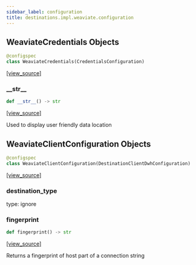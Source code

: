 ```yaml
---
sidebar_label: configuration
title: destinations.impl.weaviate.configuration
---
```


## WeaviateCredentials Objects

```python
@configspec
class WeaviateCredentials(CredentialsConfiguration)
```

[[view_source]](https://github.com/dlt-hub/dlt/blob/9857029af018a582dd24da4070562f58bb7e9fc5/dlt/destinations/impl/weaviate/configuration.py#L15)

### \_\_str\_\_

```python
def __str__() -> str
```

[[view_source]](https://github.com/dlt-hub/dlt/blob/9857029af018a582dd24da4070562f58bb7e9fc5/dlt/destinations/impl/weaviate/configuration.py#L20)

Used to display user friendly data location

## WeaviateClientConfiguration Objects

```python
@configspec
class WeaviateClientConfiguration(DestinationClientDwhConfiguration)
```

[[view_source]](https://github.com/dlt-hub/dlt/blob/9857029af018a582dd24da4070562f58bb7e9fc5/dlt/destinations/impl/weaviate/configuration.py#L27)

### destination\_type

type: ignore

### fingerprint

```python
def fingerprint() -> str
```

[[view_source]](https://github.com/dlt-hub/dlt/blob/9857029af018a582dd24da4070562f58bb7e9fc5/dlt/destinations/impl/weaviate/configuration.py#L57)

Returns a fingerprint of host part of a connection string

